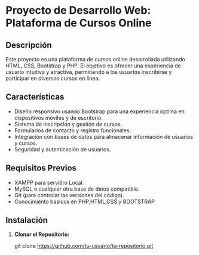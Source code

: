 # Proyecto de Desarrollo Web: Plataforma de Cursos Online

## Descripción

Este proyecto es una plataforma de cursos online desarrollada utilizando HTML, CSS, Bootstrap y PHP. El objetivo es ofrecer una experiencia de usuario intuitiva y atractiva, permitiendo a los usuarios inscribirse y participar en diversos cursos en línea.

## Características

- Diseño responsivo usando Bootstrap para una experiencia óptima en dispositivos móviles y de escritorio.
- Sistema de inscripción y gestión de cursos.
- Formularios de contacto y registro funcionales.
- Integración con bases de datos para almacenar información de usuarios y cursos.
- Seguridad y autenticación de usuarios.

## Requisitos Previos

- XAMPP para servidro Local.
- MySQL o cualquier otra base de datos compatible.
- Git (para controlar las versiones del código).
- Conocimiento basicos en PHP,HTML,CSS y BOOTSTRAP

## Instalación

1. **Clonar el Repositorio:**

   git clone https://github.com/tu-usuario/tu-repositorio.git

